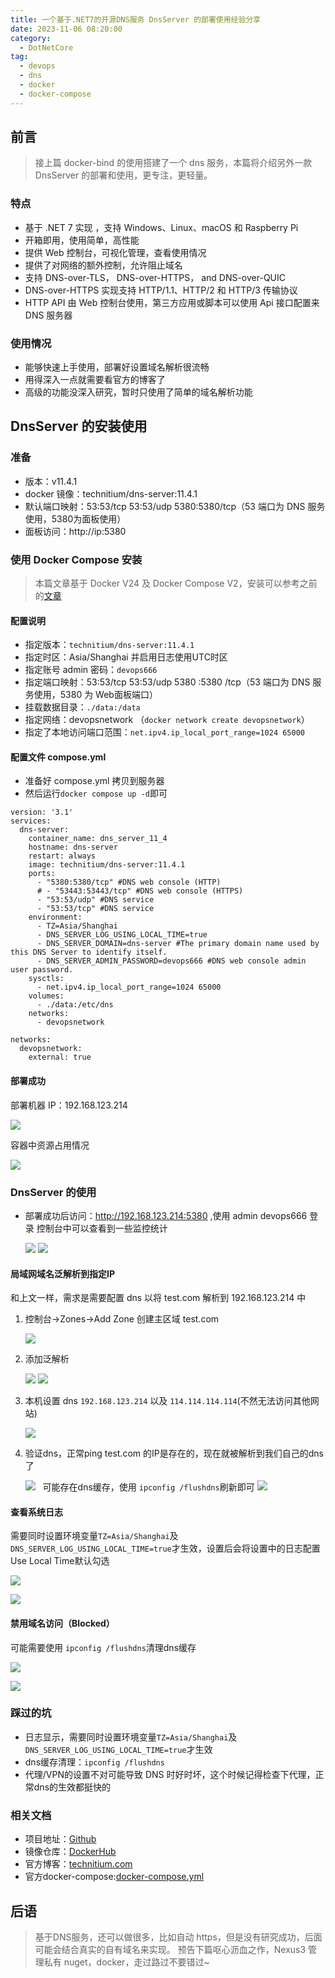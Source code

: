 ```yaml
---
title: 一个基于.NET7的开源DNS服务 DnsServer 的部署使用经验分享
date: 2023-11-06 08:20:00
category:
  - DotNetCore
tag:
  - devops
  - dns
  - docker
  - docker-compose
---
```


## 前言

> 接上篇 docker-bind 的使用搭建了一个 dns 服务，本篇将介绍另外一款 DnsServer 的部署和使用，更专注，更轻量。

### 特点

- 基于 .NET 7 实现 ，支持 Windows、Linux、macOS 和 Raspberry Pi
- 开箱即用，使用简单，高性能
- 提供 Web 控制台，可视化管理，查看使用情况
- 提供了对网络的额外控制，允许阻止域名
- 支持 DNS-over-TLS， DNS-over-HTTPS， and DNS-over-QUIC 
- DNS-over-HTTPS 实现支持 HTTP/1.1、HTTP/2 和 HTTP/3 传输协议
- HTTP API 由 Web 控制台使用，第三方应用或脚本可以使用 Api 接口配置来 DNS 服务器

### 使用情况

- 能够快速上手使用，部署好设置域名解析很流畅
- 用得深入一点就需要看官方的博客了
- 高级的功能没深入研究，暂时只使用了简单的域名解析功能

## DnsServer 的安装使用

### 准备

-   版本：v11.4.1
-   docker 镜像：technitium/dns-server:11.4.1
-   默认端口映射：53:53/tcp 53:53/udp 5380:5380/tcp（53 端口为 DNS 服务使用，5380为面板使用）
-   面板访问：http://ip:5380

### 使用 Docker Compose 安装

> 本篇文章基于 Docker V24 及 Docker Compose V2，安装可以参考之前的[文章](https://juejin.cn/post/7283873796977197108)

#### 配置说明

-   指定版本：`technitium/dns-server:11.4.1`
-   指定时区：Asia/Shanghai 并启用日志使用UTC时区
-   指定账号 admin 密码：`devops666`
-   指定端口映射：53:53/tcp 53:53/udp 5380 :5380 /tcp（53 端口为 DNS 服务使用，5380 为 Web面板端口）
-   挂载数据目录：`./data:/data`
-   指定网络：devopsnetwork （`docker network create devopsnetwork`）
-   指定了本地访问端口范围：`net.ipv4.ip_local_port_range=1024 65000`

#### 配置文件 compose.yml

-   准备好 compose.yml 拷贝到服务器
-   然后运行`docker compose up -d`即可

```
version: '3.1'
services:
  dns-server:
    container_name: dns_server_11_4
    hostname: dns-server
    restart: always
    image: technitium/dns-server:11.4.1
    ports:
      - "5380:5380/tcp" #DNS web console (HTTP)
      # - "53443:53443/tcp" #DNS web console (HTTPS)
      - "53:53/udp" #DNS service
      - "53:53/tcp" #DNS service
    environment:
      - TZ=Asia/Shanghai
      - DNS_SERVER_LOG_USING_LOCAL_TIME=true
      - DNS_SERVER_DOMAIN=dns-server #The primary domain name used by this DNS Server to identify itself.
      - DNS_SERVER_ADMIN_PASSWORD=devops666 #DNS web console admin user password.
    sysctls:
      - net.ipv4.ip_local_port_range=1024 65000
    volumes:
      - ./data:/etc/dns
    networks:
      - devopsnetwork

networks:
  devopsnetwork:
    external: true
```

#### 部署成功

部署机器 IP：192.168.123.214

![](devops_dns_dnserver_install_use/662652-20231101192732990-1003837339.png)

容器中资源占用情况

![](devops_dns_dnserver_install_use/662652-20231101192732972-888354699.png)

### DnsServer 的使用

-   部署成功后访问：http://192.168.123.214:5380 ,使用 admin devops666 登录 控制台中可以查看到一些监控统计

      ![](devops_dns_dnserver_install_use/662652-20231101192732588-169239232.png)
       ![](devops_dns_dnserver_install_use/662652-20231101192733078-798036054.png)

  


#### 局域网域名泛解析到指定IP

和上文一样，需求是需要配置 dns 以将 test.com 解析到 192.168.123.214 中

1.  控制台->Zones->Add Zone 创建主区域 test.com

      ![](devops_dns_dnserver_install_use/662652-20231101192733053-894930137.png)

1.  添加泛解析

      ![](devops_dns_dnserver_install_use/662652-20231101192733065-1476315200.png)
      ![](devops_dns_dnserver_install_use/662652-20231101192732832-1907737283.png)

1.  本机设置 dns `192.168.123.214` 以及 `114.114.114.114`(不然无法访问其他网站)

      ![](devops_dns_dnserver_install_use/662652-20231101192733079-495031891.png)

1.  验证dns，正常ping test.com 的IP是存在的，现在就被解析到我们自己的dns了

      ![](devops_dns_dnserver_install_use/662652-20231101192732632-577566523.png)
        可能存在dns缓存，使用 `ipconfig /flushdns`刷新即可
      ![](devops_dns_dnserver_install_use/662652-20231101192733066-988250280.png)

#### 查看系统日志

需要同时设置环境变量`TZ=Asia/Shanghai`及`DNS_SERVER_LOG_USING_LOCAL_TIME=true`才生效，设置后会将设置中的日志配置 Use Local Time默认勾选

![](devops_dns_dnserver_install_use/662652-20231101192732854-88071869.png)

  


![](devops_dns_dnserver_install_use/662652-20231101192732675-1301736380.png)

#### 禁用域名访问（Blocked）

可能需要使用 `ipconfig /flushdns`清理dns缓存

![](devops_dns_dnserver_install_use/662652-20231101192733019-955526118.png)

![](devops_dns_dnserver_install_use/662652-20231101192733696-1522329044.png)

  


### 踩过的坑

-   日志显示，需要同时设置环境变量`TZ=Asia/Shanghai`及`DNS_SERVER_LOG_USING_LOCAL_TIME=true`才生效
-   dns缓存清理：`ipconfig /flushdns`
-   代理/VPN的设置不对可能导致 DNS 时好时坏，这个时候记得检查下代理，正常dns的生效都挺快的

### 相关文档

-   项目地址：[Github](https://github.com/TechnitiumSoftware/DnsServer)
-   镜像仓库：[DockerHub](https://hub.docker.com/r/technitium/dns-server)
-   官方博客：[technitium.com](https://blog.technitium.com/)
-   官方docker-compose:[docker-compose.yml](https://github.com/TechnitiumSoftware/DnsServer/blob/master/docker-compose.yml)

## 后语
> 基于DNS服务，还可以做很多，比如自动 https，但是没有研究成功，后面可能会结合真实的自有域名来实现。
> 预告下篇呕心沥血之作，Nexus3 管理私有 nuget，docker，走过路过不要错过~

